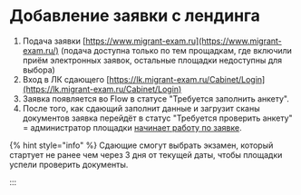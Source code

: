 # Добавление заявки с лендинга

1. Подача заявки [https://www.migrant-exam.ru](https://www.migrant-exam.ru/) (подача доступна только по тем прощадкам, где включили приём электронных заявок, остальные площадки недоступны для выбора)
2. &#x20;Вход в ЛК сдающего [https://lk.migrant-exam.ru/Cabinet/Login](https://lk.migrant-exam.ru/Cabinet/Login)
3. Заявка появляется во  Flow в статусе "Требуется заполнить анкету".
4. После того, как сдающий заполнит данные и загрузит сканы документов заявка перейдёт в статус "Требуется проверить анкету" = администратор площадки [начинает работу по заявке](proverka-dokumentov.md).

{% hint style="info" %}
Сдающие смогут выбрать экзамен, который стартует не ранее чем через 3 дня от текущей даты, чтобы  площадки успели проверить документы.

:::

